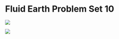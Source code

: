 # Fluid Earth Problem Set 10

<a href='https://mybinder.org/v2/gh/CUB-Computational-Tools/ps-fluid-earth/binder-python?urlpath=git-pull?repo=https%3A%2F%2Fgithub.com%2FCUB-Computational-Tools%2Fps-fluid-earth%26branch%3Dmaster%26urlpath%3Dlab%2Ftree%2Fps-fluid-earth'><img src='https://img.shields.io/badge/launch-Jupyter%20Lab-blue.svg'/></a>

<a href='https://mybinder.org/v2/gh/CUB-Computational-Tools/ps-fluid-earth/binder-python?urlpath=git-pull?repo=https%3A%2F%2Fgithub.com%2FCUB-Computational-Tools%2Fps-fluid-earth%26branch%3Dmaster%26urlpath%3Dtree%2Fps-fluid-earth'><img src='https://img.shields.io/badge/launch-Jupyter%20Notebook-gray.svg'/></a>
